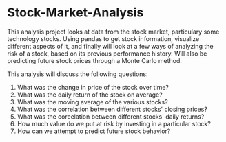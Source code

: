 # Stock-Market-Analysis
This analysis project looks at data from the stock market, particulary some technology stocks. Using pandas to get stock information, visualize different aspects of it, and finally will look at a few ways of analyzing the risk of a stock, based on its previous performance history. Will also be predicting future stock prices through a Monte Carlo method.

This analysis will discuss the following questions:


1. What was the change in price of the stock over time?
2. What was the daily return of the stock on average?
3. What was the moving average of the various stocks?
4. What was the correlation between different stocks' closing prices?
5. What was the coreelation between different stocks' daily returns?
6. How much value do we put at risk by investing in a particular stock?
7. How can we attempt to predict future stock behavior?
